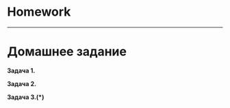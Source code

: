# Homework

_______________________________________________________

# Домашнее задание

**Задача 1.**


**Задача 2.**


**Задача 3.(*)**





